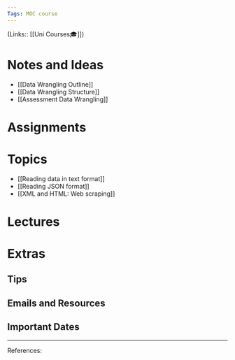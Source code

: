```yaml
---
Tags: MOC course
---
```

(Links:: [[Uni Courses🎓]])
# Notes and Ideas
- [[Data Wrangling Outline]]
- [[Data Wrangling Structure]]
- [[Assessment Data Wrangling]]
# Assignments
# Topics
- [[Reading data in text format]]
- [[Reading JSON format]]
- [[XML and HTML: Web scraping]]
# Lectures
# Extras
## Tips
## Emails and Resources
## Important Dates
___
References:
